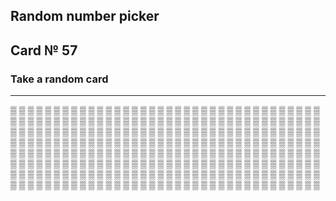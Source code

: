 ## Random number picker 

## Card № 57

### Take a random card
----
[▒](30.md) [▒](98.md) [▒](94.md) [▒](7.md) [▒](51.md) [▒](43.md) [▒](21.md) [▒](60.md) [▒](24.md) [▒](18.md) [▒](51.md) [▒](36.md) [▒](97.md) [▒](75.md) [▒](99.md) [▒](14.md) [▒](14.md) [▒](18.md) [▒](19.md) [▒](71.md) [▒](62.md) [▒](96.md) [▒](20.md) [▒](35.md) [▒](0.md) [▒](72.md) [▒](54.md) [▒](0.md) [▒](32.md) [▒](61.md) [▒](86.md) [▒](40.md) [▒](86.md) [▒](9.md) [▒](98.md) [▒](52.md) [▒](87.md) [▒](24.md) [▒](68.md) [▒](29.md) [▒](42.md) [▒](28.md) [▒](7.md) [▒](5.md) [▒](77.md) [▒](64.md) [▒](38.md) [▒](74.md) [▒](74.md) [▒](4.md) [▒](10.md) [▒](97.md) [▒](75.md) [▒](16.md) [▒](9.md) [▒](66.md) [▒](54.md) [▒](46.md) [▒](32.md) [▒](85.md) [▒](81.md) [▒](28.md) [▒](25.md) [▒](71.md) [▒](58.md) [▒](63.md) [▒](84.md) [▒](88.md) [▒](94.md) [▒](29.md) [▒](58.md) [▒](4.md) [▒](68.md) [▒](16.md) [▒](53.md) [▒](6.md) [▒](72.md) [▒](74.md) [▒](13.md) [▒](94.md) [▒](56.md) [▒](5.md) [▒](60.md) [▒](10.md) [▒](58.md) [▒](73.md) [▒](99.md) [▒](34.md) [▒](22.md) [▒](10.md) [▒](92.md) [▒](56.md) [▒](87.md) [▒](18.md) [▒](75.md) [▒](45.md) [▒](95.md) [▒](29.md) [▒](33.md) [▒](37.md) [▒](59.md) [▒](26.md) [▒](72.md) [▒](65.md) [▒](73.md) [▒](36.md) [▒](56.md) [▒](61.md) [▒](26.md) [▒](62.md) [▒](38.md) [▒](73.md) [▒](79.md) [▒](35.md) [▒](63.md) [▒](61.md) [▒](91.md) [▒](21.md) [▒](49.md) [▒](53.md) [▒](55.md) [▒](15.md) [▒](40.md) [▒](20.md) [▒](59.md) [▒](86.md) [▒](3.md) [▒](23.md) [▒](69.md) [▒](0.md) [▒](25.md) [▒](20.md) [▒](45.md) [▒](76.md) [▒](3.md) [▒](45.md) [▒](7.md) [▒](44.md) [▒](9.md) [▒](31.md) [▒](16.md) [▒](69.md) [▒](46.md) [▒](50.md) [▒](80.md) [▒](95.md) [▒](27.md) [▒](54.md) [▒](25.md) [▒](17.md) [▒](80.md) [▒](41.md) [▒](38.md) [▒](37.md) [▒](53.md) [▒](57.md) [▒](8.md) [▒](64.md) [▒](36.md) [▒](14.md) [▒](13.md) [▒](7.md) [▒](96.md) [▒](62.md) [▒](46.md) [▒](97.md) [▒](91.md) [▒](83.md) [▒](37.md) [▒](87.md) [▒](82.md) [▒](33.md) [▒](19.md) [▒](64.md) [▒](92.md) [▒](0.md) [▒](79.md) [▒](17.md) [▒](39.md) [▒](60.md) [▒](72.md) [▒](30.md) [▒](67.md) [▒](86.md) [▒](35.md) [▒](39.md) [▒](54.md) [▒](23.md) [▒](30.md) [▒](80.md) [▒](87.md) [▒](93.md) [▒](93.md) [▒](69.md) [▒](59.md) [▒](27.md) [▒](26.md) [▒](27.md) [▒](95.md) [▒](90.md) [▒](41.md) [▒](79.md) [▒](71.md) [▒](62.md) [▒](67.md) [▒](79.md) [▒](76.md) [▒](42.md) [▒](74.md) [▒](65.md) [▒](61.md) [▒](5.md) [▒](91.md) [▒](90.md) [▒](34.md) [▒](70.md) [▒](57.md) [▒](28.md) [▒](47.md) [▒](33.md) [▒](92.md) [▒](17.md) [▒](92.md) [▒](96.md) [▒](25.md) [▒](83.md) [▒](84.md) [▒](48.md) [▒](1.md) [▒](89.md) [▒](43.md) [▒](11.md) [▒](66.md) [▒](40.md) [▒](90.md) [▒](34.md) [▒](43.md) [▒](2.md) [▒](13.md) [▒](3.md) [▒](41.md) [▒](28.md) [▒](82.md) [▒](49.md) [▒](45.md) [▒](24.md) [▒](10.md) [▒](23.md) [▒](33.md) [▒](51.md) [▒](2.md) [▒](66.md) [▒](93.md) [▒](34.md) [▒](83.md) [▒](58.md) [▒](85.md) [▒](49.md) [▒](4.md) [▒](48.md) [▒](53.md) [▒](97.md) [▒](65.md) [▒](19.md) [▒](52.md) [▒](19.md) [▒](38.md) [▒](70.md) [▒](70.md) [▒](95.md) [▒](93.md) [▒](50.md) [▒](12.md) [▒](60.md) [▒](55.md) [▒](29.md) [▒](76.md) [▒](16.md) [▒](73.md) [▒](75.md) [▒](39.md) [▒](14.md) [▒](65.md) [▒](6.md) [▒](8.md) [▒](8.md) [▒](55.md) [▒](57.md) 